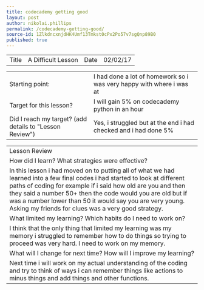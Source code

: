 ```yaml
---
title: codecademy getting good
layout: post
author: nikolai.phillips
permalink: /codecademy-getting-good/
source-id: 1ZlkdncxnjdHK4Umf13Tmkst0cPx2Po57v7sgQnp89B0
published: true
---
```

<table>
  <tr>
    <td>Title</td>
    <td>A Difficult Lesson</td>
    <td>Date</td>
    <td>02/02/17</td>
  </tr>
</table>


<table>
  <tr>
    <td>Starting point:</td>
    <td>I had done a lot of homework so i was very happy with where i was at</td>
  </tr>
  <tr>
    <td>Target for this lesson?</td>
    <td>I will gain 5% on codecademy python in an hour</td>
  </tr>
  <tr>
    <td>Did I reach my target? 
(add details to "Lesson Review")</td>
    <td>Yes, i struggled but at the end i had checked and i had done 5%</td>
  </tr>
</table>


<table>
  <tr>
    <td>Lesson Review</td>
  </tr>
  <tr>
    <td>How did I learn? What strategies were effective? </td>
  </tr>
  <tr>
    <td>In this lesson i had moved on to putting all of what we had learned into a few final codes i had started to look at different paths of coding for  example if i said how old are you and then they said a number 50+ then the code would you are old but if was a number lower than 50 it would say you are very young. Asking my friends for clues was a very good strategy.</td>
  </tr>
  <tr>
    <td>What limited my learning? Which habits do I need to work on? </td>
  </tr>
  <tr>
    <td>I think that the only thing that limited my learning was my memory i struggled to remember how to do things so trying to proceed was very hard. I need to work on my memory.</td>
  </tr>
  <tr>
    <td>What will I change for next time? How will I improve my learning?</td>
  </tr>
  <tr>
    <td>Next time i will work on my actual understanding of the coding and try to think of ways i can remember things like actions to minus things and add things and other functions.</td>
  </tr>
</table>


